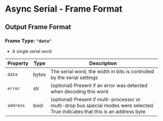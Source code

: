 # Async Serial - Frame Format

## Output Frame Format

### Frame Type: `"data"`

* A single serial word

| Property  | Type  | Description                                                                                                                      |
| --------- | ----- | -------------------------------------------------------------------------------------------------------------------------------- |
| `data`    | bytes | The serial word, the width in bits is controlled by the serial settings                                                          |
| `error`   | str   | (optional) Present if an error was detected when decoding this word                                                              |
| `address` | bool  | (optional) Present if multi-processor or multi-drop bus special modes were selected. True indicates that this is an address byte |
